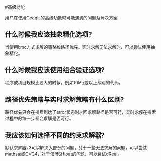 #高级功能

用户在使用Ceagle的高级功能时可能遇到的问题及解决方案

## 什么时候我应该抽象精化选项?
当使用bmc方式求解的策略如路径优先、实时求解无法求解时，可以尝试使用抽象精化。

## 什么时候我应该使用组合验证选项?
程序或项目规模比较大的时候，例如10k行或以上级别的代码。

## 路径优先策略与实时求解策略有什么区别?
路径优先只会在搜索到达了error状态时才回求解路径是否可行，实时求解在搜索过程中的每一步都会求解是否可行。

## 我应该如何选择不同的约束求解器?
默认求解器z3可以解决大部分的问题，对于一些无法求解的问题，可以尝试mathsat或CVC4，对于仅涉及float的问题，可以尝试dReal。
